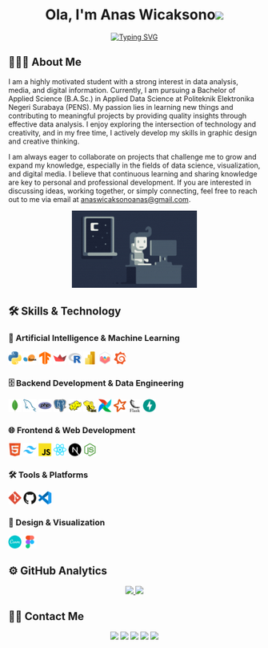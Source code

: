 <h1 align="center">Ola, I'm Anas Wicaksono<img src="https://media.giphy.com/media/hvRJCLFzcasrR4ia7z/giphy.gif" width="35"></h1>
<p align="center">
 <a href="https://git.io/typing-svg"><img src="https://readme-typing-svg.demolab.com?font=JetBrains+Mono&pause=1000&color=00FFFF&center=true&vCenter=true&width=435&lines=Data+Sciences+%7C+AI+%7C+ML+Enthusiast;Graphic+Designer;PENS...+JOSSS!!!" alt="Typing SVG" /></a>
</p>

## 👨🏻‍💻 About Me

I am a highly motivated student with a strong interest in data analysis, media, and digital information. Currently, I am pursuing a Bachelor of Applied Science (B.A.Sc.) in Applied Data Science at Politeknik Elektronika Negeri Surabaya (PENS). My passion lies in learning new things and contributing to meaningful projects by providing quality insights through effective data analysis. I enjoy exploring the intersection of technology and creativity, and in my free time, I actively develop my skills in graphic design and creative thinking.

I am always eager to collaborate on projects that challenge me to grow and expand my knowledge, especially in the fields of data science, visualization, and digital media. I believe that continuous learning and sharing knowledge are key to personal and professional development. If you are interested in discussing ideas, working together, or simply connecting, feel free to reach out to me via email at anaswicaksonoanas@gmail.com.


<p align="center">
  <img alt="Night Coding" src="https://raw.githubusercontent.com/AVS1508/AVS1508/master/assets/Night-Coding.gif" width="250"/>
</p>

## 🛠 Skills & Technology

### 🤖 Artificial Intelligence & Machine Learning
<code><a href="https://www.python.org/" target="_blank"><img src="assets/Python_logo_(icon_only).svg" width="26px" alt="Python"></a></code>
<code><a href="https://scikit-learn.org/" target="_blank"><img src="assets/scikit-learn.png" width="26px" alt="scikit-learn"></a></code>
<code><a href="https://www.tensorflow.org/" target="_blank"><img src="assets/TensorFlow.png" width="26px" alt="TensorFlow"></a></code>
<code><a href="https://streamlit.io/" target="_blank"><img src="assets/Streamlit.png" width="26px" alt="Streamlit"></a></code>
<code><a href="https://www.r-project.org/" target="_blank"><img src="assets/R-Lang--Streamline-Svg-Logos.png" width="26px" alt="R"></a></code>
<code><a href="https://www.microsoft.com/en-us/power-platform/products/power-bi" target="_blank"><img src="assets/power-bi-icon.png" width="26px" alt="Power BI"></a></code>
<code><a href="https://www.chartjs.org/" target="_blank"><img src="assets/Chartjs--Streamline-Svg-Logos (3).png" width="26px" alt="Chart.js"></a></code>
<code><a href="https://grafana.com/" target="_blank"><img src="assets/Grafana--Streamline-Svg-Logos (1).png" width="26px" alt="Grafana"></a></code>

### 🗄️ Backend Development & Data Engineering
<code><a href="https://www.mongodb.com/" target="_blank"><img src="assets/MongoDB.png" width="26px" alt="MongoDB"></a></code>
<code><a href="https://www.mysql.com/" target="_blank"><img src="assets/MySQL.png" width="26px" alt="MySQL"></a></code>
<code><a href="https://www.php.net/" target="_blank"><img src="assets/PHP.png" width="26px" alt="PHP"></a></code>
<code><a href="https://www.postgresql.org/" target="_blank"><img src="assets/PostgresSQL.png" width="26px" alt="PostgreSQL"></a></code>
<code><a href="https://hadoop.apache.org/" target="_blank"><img src="assets/Hadoop--Streamline-Svg-Logos.png" width="26px" alt="Hadoop"></a></code>
<code><a href="https://hive.apache.org/" target="_blank"><img src="assets/512px-Apache_Hive_logo.svg.png" width="26px" alt="Apache Hive"></a></code>
<code><a href="https://airflow.apache.org/" target="_blank"><img src="assets/Airflow-Icon--Streamline-Svg-Logos.png" width="26px" alt="Apache Airflow"></a></code>
<code><a href="https://spark.apache.org/" target="_blank"><img src="assets/Apache Spark.png" width="26px" alt="Apache Spark"></a></code>
<code><a href="https://flask.palletsprojects.com/" target="_blank"><img src="assets/Flask--Streamline-Svg-Logos.png" width="26px" alt="Flask"></a></code>
<code><a href="https://fastapi.tiangolo.com/" target="_blank"><img src="assets/Fastapi-Icon--Streamline-Svg-Logos.png" width="26px" alt="FastAPI"></a></code>

### 🌐 Frontend & Web Development
<code><a href="https://html.spec.whatwg.org/" target="_blank"><img src="assets/html-icon.png" width="26px" alt="HTML"></a></code>
<code><a href="https://tailwindcss.com/" target="_blank"><img src="assets/Tailwind CSS.png" width="26px" alt="Tailwind CSS"></a></code>
<code><a href="https://developer.mozilla.org/en-US/docs/Web/JavaScript" target="_blank"><img src="assets/Javascript--Streamline-Svg-Logos.png" width="26px" alt="JavaScript"></a></code>
<code><a href="https://react.dev/" target="_blank"><img src="assets/React--Streamline-Svg-Logos.png" width="26px" alt="React.js"></a></code>
<code><a href="https://nextjs.org/" target="_blank"><img src="assets/Nextjs-Icon--Streamline-Svg-Logos.png" width="26px" alt="Next.js"></a></code>
<code><a href="https://nodejs.org/" target="_blank"><img src="assets/Nodejs-Icon--Streamline-Svg-Logos.png" width="26px" alt="Node.js"></a></code>

### 🛠️ Tools & Platforms
<code><a href="https://git-scm.com/" target="_blank"><img src="assets/Git-Icon--Streamline-Svg-Logos.png" width="26px" alt="Git"></a></code>
<code><a href="https://github.com/nasswcksn" target="_blank"><img src="assets/Github-Icon--Streamline-Svg-Logos.png" width="26px" alt="GitHub"></a></code>
<code><a href="https://code.visualstudio.com/" target="_blank"><img src="assets/visual-studio-code-icon.png" width="26px" alt="Visual Studio Code"></a></code>

### 🎨 Design & Visualization
<code><a href="https://www.canva.com/" target="_blank"><img src="assets/Canva.png" width="26px" alt="Canva"></a></code>
<code><a href="https://www.figma.com/" target="_blank"><img src="assets/Figma--Streamline-Svg-Logos.png" width="26px" alt="Figma"></a></code>

## ⚙️ GitHub Analytics
<p align="center">
<a href="https://github.com/nasswcksn">
<img height="180em" src="https://github-readme-stats-eight-theta.vercel.app/api?username=nasswcksn&show_icons=true&theme=algolia&include_all_commits=true&count_private=true"/>
<img height="180em" src="https://github-readme-stats-eight-theta.vercel.app/api/top-langs/?username=nasswcksn&layout=compact&langs_count=8&theme=algolia"/>
</a>
</p>

## 🤝🏻 Contact Me
<p align="center">
<a href="mailto:anaswicaksonoanas@gmail.com"><img src="https://img.shields.io/badge/-anaswicaksonoanas@gmail.com-D14836?style=flat&logo=Gmail&logoColor=white"/></a>
<a href="https://www.linkedin.com/in/anas-wicaksono-690ba2365"><img src="https://img.shields.io/badge/-Anas%20Wicaksono-0077B5?style=flat&logo=Linkedin&logoColor=white"/></a>
<a href="https://instagram.com/nasswcksn"><img src="https://img.shields.io/badge/-@nasswcksn-E4405F?style=flat&logo=Instagram&logoColor=white"/></a>
<a href="https://wa.me/6281235618385"><img src="https://img.shields.io/badge/-Contact%20Me-25D366?style=flat&logo=WhatsApp&logoColor=white"/></a>
<a href="https://www.tiktok.com/@taskresek03"><img src="https://img.shields.io/badge/-@taskresek03-000000?style=flat&logo=TikTok&logoColor=white"/></a>
</p>
